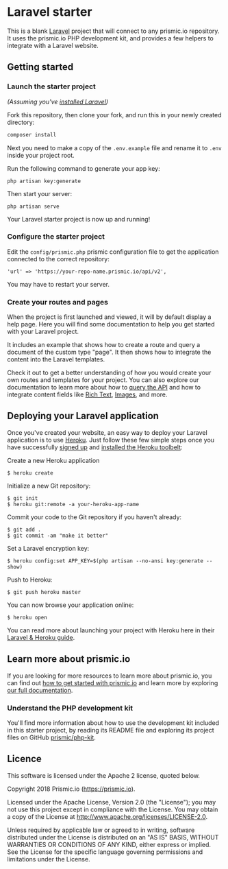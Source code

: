 # Laravel starter

This is a blank [Laravel](https://laravel.com) project that will connect to any prismic.io repository. It uses the prismic.io PHP development kit, and provides a few helpers to integrate with a Laravel website.

## Getting started

### Launch the starter project

_(Assuming you've [installed Laravel](https://laravel.com/docs/5.5/installation))_

Fork this repository, then clone your fork, and run this in your newly created directory:

```bash
composer install
```

Next you need to make a copy of the `.env.example` file and rename it to `.env` inside your project root.

Run the following command to generate your app key:

```
php artisan key:generate
```

Then start your server:

```
php artisan serve
```

Your Laravel starter project is now up and running!

### Configure the starter project

Edit the `config/prismic.php` prismic configuration file to get the application connected to the correct repository:

```
'url' => 'https://your-repo-name.prismic.io/api/v2',
```

You may have to restart your server.

### Create your routes and pages

When the project is first launched and viewed, it will by default display a help page. Here you will find some documentation to help you get started with your Laravel project.

It includes an example that shows how to create a route and query a document of the custom type "page". It then shows how to integrate the content into the Laravel templates.

Check it out to get a better understanding of how you would create your own routes and templates for your project. You can also explore our documentation to learn more about how to [query the API](./docs/02-query-the-api/01-how-to-query-the-api.md) and how to integrate content fields like [Rich Text](./docs/03-templating/14-rich-text-and-title.md), [Images](./docs/03-templating/09-images.md), and more.

## Deploying your Laravel application

Once you've created your website, an easy way to deploy your Laravel application is to use [Heroku](http://www.heroku.com). Just follow these few simple steps once you have successfully [signed up](https://id.heroku.com/signup/www-header) and [installed the Heroku toolbelt](https://toolbelt.heroku.com/):

Create a new Heroku application

```
$ heroku create
```

Initialize a new Git repository:

```
$ git init
$ heroku git:remote -a your-heroku-app-name
```

Commit your code to the Git repository if you haven't already:

```
$ git add .
$ git commit -am "make it better"
```

Set a Laravel encryption key:

```
$ heroku config:set APP_KEY=$(php artisan --no-ansi key:generate --show)
```

Push to Heroku:

```
$ git push heroku master
```

You can now browse your application online:

```
$ heroku open
```

You can read more about launching your project with Heroku here in their [Laravel & Heroku guide](https://devcenter.heroku.com/articles/getting-started-with-laravel).

## Learn more about prismic.io

If you are looking for more resources to learn more about prismic.io, you can find out [how to get started with prismic.io](https://prismic.io/docs) and learn more by exploring [our full documentation](./docs).

### Understand the PHP development kit

You'll find more information about how to use the development kit included in this starter project, by reading its README file and exploring its project files on GitHub [prismic/php-kit](https://github.com/prismicio/php-kit).

## Licence

This software is licensed under the Apache 2 license, quoted below.

Copyright 2018 Prismic.io (https://prismic.io).

Licensed under the Apache License, Version 2.0 (the "License"); you may not use this project except in compliance with the License. You may obtain a copy of the License at http://www.apache.org/licenses/LICENSE-2.0.

Unless required by applicable law or agreed to in writing, software distributed under the License is distributed on an "AS IS" BASIS, WITHOUT WARRANTIES OR CONDITIONS OF ANY KIND, either express or implied. See the License for the specific language governing permissions and limitations under the License.
